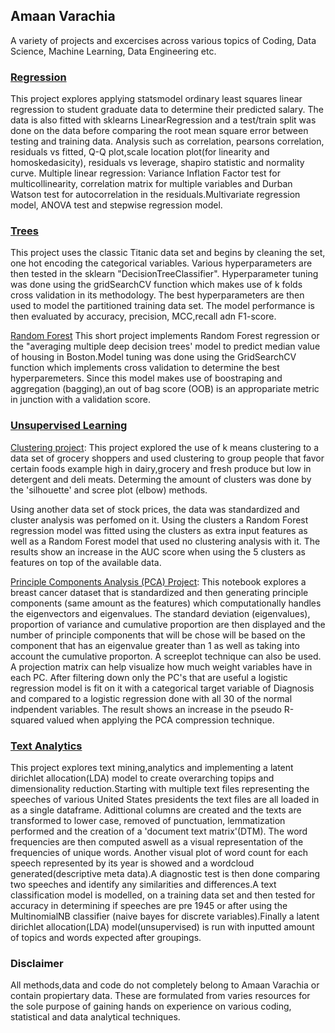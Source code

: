 ## Amaan Varachia 
A variety of projects and excercises across various topics of Coding, Data Science, Machine Learning, Data Engineering etc.

### [Regression](https://github.com/amaanvarachia/Data-Science-Regression)
This project explores applying statsmodel ordinary least squares linear regression to student graduate data to determine their predicted salary. The data is also fitted with sklearns LinearRegression and a test/train split was done on the data before comparing the root mean square error between testing and training data.
Analysis such as correlation, pearsons correlation, residuals vs fitted, Q-Q plot,scale location plot(for linearity and homoskedasicity), residuals vs leverage, shapiro statistic and normality curve. 
Multiple linear regression: Variance Inflation Factor test for multicollinearity, correlation matrix for multiple variables and Durban Watson test for autocorrelation in the residuals.Multivariate regression model, ANOVA test and stepwise regression model. 

<!-- 
### [Time Series](https://github.com/amaanvarachia/Data-Science-Trees)



-->

### [Trees](https://github.com/amaanvarachia/Data-Science-Trees)
This project uses the classic Titanic data set and begins by cleaning the set, one hot encoding the categorical variables. Various hyperparameters are then tested in the sklearn "DecisionTreeClassifier". Hyperparameter tuning was done using the gridSearchCV function which makes use of k folds cross validation in its methodology. The best hyperparameters are then used to model the partitioned training data set. The model performance is then evaluated by accuracy, precision, MCC,recall adn F1-score. 

[Random Forest](https://github.com/amaanvarachia/Data-Science-Trees/blob/main/Random%20Forrest.ipynb)
This short project implements Random Forest regression or the "averaging multiple deep decision trees' model to predict median value of housing in Boston.Model tuning was done using the GridSearchCV function which implements cross validation to determine the best hyperparemeters. Since this model makes use of boostraping and aggregation (bagging),an out of bag score (OOB) is an appropariate metric in junction with a validation score.  

### [Unsupervised Learning](https://github.com/amaanvarachia/Data-Science-Unsupervised-Learning)
[Clustering project](https://github.com/amaanvarachia/Data-Science-Unsupervised-Learning/blob/main/Clustering%20code.ipynb): This project explored the use of k means clustering to a data set of grocery shoppers and used clustering to group people that favor certain foods example high in dairy,grocery and fresh produce but low in detergent and deli meats. Determing the amount of clusters was done by the 'silhouette' and scree plot (elbow) methods.

Using another data set of stock prices, the data was standardized and cluster analysis was perfomed on it. Using the clusters a Random Forest regression model was fitted using the clusters as extra input features as well as a Random Forest model that used no clustering analysis with it. The results show an increase in the AUC score when using the 5 clusters as features on top of the available data.

[Principle Components Analysis (PCA) Project](https://github.com/amaanvarachia/Data-Science-Unsupervised-Learning/blob/main/PCA%20Code.ipynb): This notebook explores a breast cancer dataset that is standardized and then generating principle components (same amount as the features) which computationally handles the eigenvectors and eigenvalues. The standard deviation (eigenvalues), proportion of variance and cumulative proportion are then displayed and the number of principle components that will be chose will be based on the component that has an eigenvalue greater than 1 as well as taking into account the cumulative proporton. A screeplot technique can also be used. A projection matrix can help visualize how much weight variables have in each PC. After filtering down only the PC's that are useful a logistic regression model is fit on it with a categorical target variable of Diagnosis and compared to a logistic regression done with all 30 of the normal indpendent variables. The result shows an increase in the pseudo R-squared valued when applying the PCA compression technique.


### [Text Analytics](https://github.com/amaanvarachia/Data-Science-TextAnalytics)
This project explores text mining,analytics and implementing a latent dirichlet allocation(LDA) model to create overarching topips and dimensionality reduction.Starting with multiple text files representing the speeches of various United States presidents the text files are all loaded in as a single dataframe. Adittional columns are created and the texts are transformed to lower case, removed of punctuation, lemmatization performed and the creation of a 'document text matrix'(DTM). The word frequencies are then computed aswell as a visual representation of the frequencies of unique words. Another visual plot of word count for each speech represented by its year is showed and a wordcloud generated(descriptive meta data).A diagnostic test is then done comparing two speeches and identify any similarities and differences.A text classification model is modelled, on a training data set and then tested for accuracy in determining if speeches are pre 1945 or after using the MultinomialNB classifier (naive bayes for discrete variables).Finally a latent dirichlet allocation(LDA) model(unsupervised) is run with inputted amount of topics and words expected after groupings.




<!-- 
```markdown
Syntax highlighted code block

# Header 1
## Header 2
### Header 3

- Bulleted
- List

1. Numbered
2. List

**Bold** and _Italic_ and `Code` text

[Link](url) and ![Image](src)
```
-->



### Disclaimer
All methods,data and code do not completely belong to Amaan Varachia or contain propiertary data. These are formulated from varies resources for the sole purpose of gaining hands on experience on various coding, statistical and data analytical techniques. 


